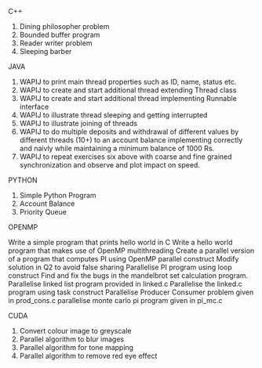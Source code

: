 C++

  1. Dining philosopher problem
  2. Bounded buffer program
  3. Reader writer problem
  4. Sleeping barber

JAVA

  1. WAPIJ to print main thread properties such as ID, name, status etc.
  2. WAPIJ to create and start additional thread extending Thread class 
  3. WAPIJ to create and start additional thread implementing Runnable interface
  4. WAPIJ to illustrate thread sleeping and getting interrupted
  5. WAPIJ to illustrate joining of threads
  6. WAPIJ to do multiple deposits and withdrawal of different values  by different threads (10+) to an account balance implementing correctly and naivly while maintaining a minimum balance of 1000 Rs.
  7. WAPIJ to repeat exercises six above with coarse and fine grained synchronization and observe and plot impact on speed. 

PYTHON

  1. Simple Python Program
  2. Account Balance
  3. Priority Queue
  
OPENMP

  Write a simple program that prints hello world in C
  Write a hello world program that makes use of OpenMP multithreading
  Create a parallel version of a program that computes PI using OpenMP parallel construct
  Modify solution in Q2 to avoid false sharing
  Parallelise PI program using loop construct
  Find and fix the bugs in the mandelbrot set calculation program.
  Parallelise linked list program provided in linked.c
  Parallelise the linked.c program using task construct
  Parallelise Producer Consumer problem given in prod_cons.c
  parallelise monte carlo pi program given in pi_mc.c

CUDA

  1. Convert colour image to greyscale
  2. Parallel algorithm to blur images
  3. Parallel algorithm for tone mapping
  4. Parallel algorithm to remove red eye effect
